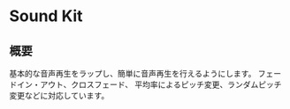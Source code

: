﻿# Sound Kit

## 概要
基本的な音声再生をラップし、簡単に音声再生を行えるようにします。
フェードイン・アウト、クロスフェード、
平均率によるピッチ変更、ランダムピッチ変更などに対応しています。